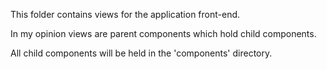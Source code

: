 This folder contains views for the application front-end.

In my opinion views are parent components which hold child components.

All child components will be held in the 'components' directory.